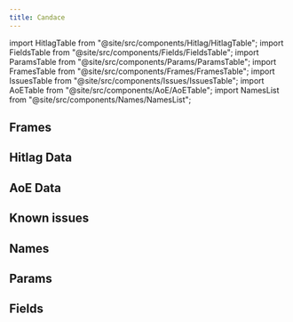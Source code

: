 ```yaml
---
title: Candace
---
```


import HitlagTable from "@site/src/components/Hitlag/HitlagTable";
import FieldsTable from "@site/src/components/Fields/FieldsTable";
import ParamsTable from "@site/src/components/Params/ParamsTable";
import FramesTable from "@site/src/components/Frames/FramesTable";
import IssuesTable from "@site/src/components/Issues/IssuesTable";
import AoETable from "@site/src/components/AoE/AoETable";
import NamesList from "@site/src/components/Names/NamesList";

## Frames

<FramesTable item_key="candace" />

## Hitlag Data

<HitlagTable item_key="candace" />

## AoE Data

<AoETable item_key="candace" />

## Known issues

<IssuesTable item_key="candace" />

## Names

<NamesList item_key="candace" />

## Params

<ParamsTable item_key="candace" />

## Fields

<FieldsTable item_key="candace" />